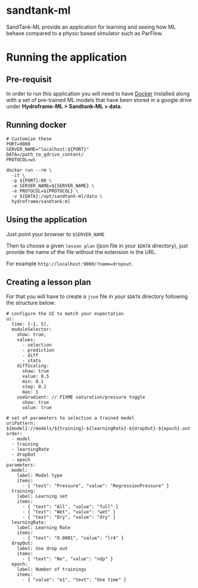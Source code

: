# sandtank-ml

SandTank-ML provide an application for learning and seeing how ML behave compared to a physic based simulator such as ParFlow.

# Running the application

## Pre-requisit

In order to run this application you will need to have [Docker](https://docs.docker.com/get-docker/) installed along with a set of pre-trained ML models that have been stored in a google drive under __Hydroframe-ML > Sandtank-ML > data__.

## Running docker

```
# Customize these
PORT=9000
SERVER_NAME="localhost:${PORT}"
DATA=/path_to_gdrive_content/
PROTOCOL=ws

docker run --rm \
  -it \
  -p ${PORT}:80 \
  -e SERVER_NAME=${SERVER_NAME} \
  -e PROTOCOL=${PROTOCOL} \
  -v ${DATA}:/opt/sandtank-ml/data \
  hydroframe/sandtank:ml
```

## Using the application

Just point your browser to `$SERVER_NAME`

Then to choose a given `lesson plan` (json file in your `$DATA` directory), just provide the name of the file without the extension in the URL.

For example `http://localhost:9000/?name=dropout`.

## Creating a lesson plan

For that you will have to create a `json` file in your `$DATA` directory following the structure below:

```
# configure the UI to match your expectation
ui:
  time: [-1, 5],
  moduleSelector:
    show: true,
    values:
      - selection
      - prediction
      - diff
      - stats
    diffScaling:
      show: true
      value: 0.5
      min: 0.1
      step: 0.1
      max: 1
    useGradient: // FIXME saturation/pressure toggle
      show: true
      value: true

# set of parameters to selection a trained model
uriPattern: ${model}://models/${training}-${learningRate}-${dropOut}-${epoch}.out
order:
  - model
  - training
  - learningRate
  - dropOut
  - epoch
parameters:
  model:
    label: Model type
    items:
      - { "text": "Pressure", "value": "RegressionPressure" }
  training:
    label: Learning set
    items:
      - { "text": "All", "value": "full" }
      - { "text": "Wet", "value": "wet" }
      - { "text": "Dry", "value": "dry" }
  learningRate:
    label: Learning Rate
    items:
      - { "text": "0.0001", "value": "lr4" }
  dropOut:
    label: Use drop out
    items:
      - { "text": "No", "value": "ndp" }
  epoch:
    label: Number of trainings
    items:
      - { "value": "e1", "text": "One time" }
```
